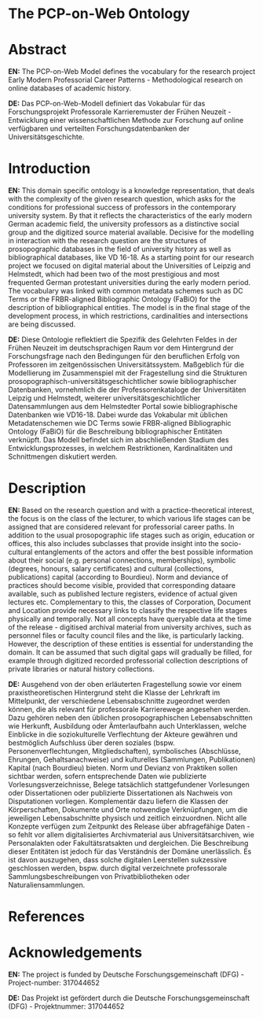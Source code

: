 # The PCP-on-Web Ontology

# Abstract
**EN:** 
The PCP-on-Web Model defines the vocabulary for the research project Early Modern Professorial Career Patterns - Methodological research on online databases of academic history.

**DE:**
Das PCP-on-Web-Modell definiert das Vokabular für das Forschungsprojekt Professorale Karrieremuster der Frühen Neuzeit - Entwicklung einer wissenschaftlichen Methode zur Forschung auf online verfügbaren und verteilten Forschungsdatenbanken der Universitätsgeschichte. 


# Introduction 
**EN:**
This domain specific ontology is a knowledge representation, that deals with the complexity of the given research question, which asks for the conditions for professional success of professors in the contemporary university system. By that it reflects the characteristics of the early modern German academic field, the university professors as a distinctive social group and the digitized source material available. Decisive for the modelling in interaction with the research question are the structures of prosopographic databases in the field of university history as well as bibliographical databases, like VD 16-18. As a starting point for our research project we focused on digital material about the Universities of Leipzig and Helmstedt, which had been two of the most prestigious and most frequented German protestant universities during the early modern period. The vocabulary was linked with common metadata schemes such as DC Terms or the FRBR-aligned Bibliographic Ontology (FaBiO) for the description of bibliographical entities. The model is in the final stage of the development process, in which restrictions, cardinalities and intersections are being discussed.

**DE:**
Diese Ontologie reflektiert die Spezifik des Gelehrten Feldes in der Frühen Neuzeit im deutschsprachigen Raum vor dem Hintergrund der Forschungsfrage nach den Bedingungen für den beruflichen Erfolg von Professoren im zeitgenössischen Universitätssystem. Maßgeblich für die Modellierung im Zusammenspiel mit der Fragestellung sind die Strukturen prosopographisch-universitätsgeschichtlicher sowie bibliographischer Datenbanken, vornehmlich die der Professorenkataloge der Universitäten Leipzig und Helmstedt, weiterer universitätsgeschichtlicher Datensammlungen aus dem Helmstedter Portal sowie bibliographische Datenbanken wie VD16-18. Dabei wurde das Vokabular mit üblichen Metadatenschemen wie DC Terms sowie FRBR-aligned Bibliographic Ontology (FaBiO) für die Beschreibung bibliographischer Entitäten verknüpft. Das Modell befindet sich im abschließenden Stadium des Entwicklungsprozesses, in welchem Restriktionen, Kardinalitäten und Schnittmengen diskutiert werden.

# Description
**EN:**
Based on the research question and with a practice-theoretical interest, the focus is on the class of the lecturer, to which various life stages can be assigned that are considered relevant for professorial career paths. In addition to the usual prosopographic life stages such as origin, education or offices, this also includes subclasses that provide insight into the socio-cultural entanglements of the actors and offer the best possible information about their social (e.g. personal connections, memberships), symbolic (degrees, honours, salary certificates) and cultural (collections, publications) capital (according to Bourdieu). Norm and deviance of practices should become visible, provided that corresponding dataare available, such as published lecture registers, evidence of actual given lectures etc. Complementary to this, the classes of Corporation, Document and Location provide necessary links to classify the respective life stages physically and temporally. Not all concepts have queryable data at the time of the release - digitised archival material from university archives, such as personnel files or faculty council files and the like, is particularly lacking. However, the description of these entities is essential for understanding the domain. It can be assumed that such digital gaps will gradually be filled, for example through digitized recorded professorial collection descriptions of private libraries or natural history collections.

**DE:**
Ausgehend von der oben erläuterten Fragestellung sowie vor einem praxistheoretischen Hintergrund steht die Klasse der Lehrkraft im Mittelpunkt, der verschiedene Lebensabschnitte zugeordnet werden können, die als relevant für professorale Karrierewege angesehen werden. Dazu gehören neben den üblichen prosopographischen Lebensabschnitten wie Herkunft, Ausbildung oder Ämterlaufbahn auch Unterklassen, welche Einblicke in die soziokulturelle Verflechtung der Akteure gewähren und bestmöglich Aufschluss über deren soziales (bspw. Personenverflechtungen, Mitgliedschaften), symbolisches (Abschlüsse, Ehrungen, Gehaltsanachweise) und kulturelles (Sammlungen, Publikationen) Kapital (nach Bourdieu) bieten. Norm und Devianz von Praktiken sollen sichtbar werden, sofern entsprechende Daten wie publizierte Vorlesungsverzeichnisse, Belege tatsächlich stattgefundener Vorlesungen oder Dissertationen oder publizierte Dissertationen als Nachweis von Disputationen vorliegen. Komplementär dazu liefern die Klassen der Körperschaften, Dokumente und Orte notwendige Verknüpfungen, um die jeweiligen Lebensabschnitte physisch und zeitlich einzuordnen. Nicht alle Konzepte verfügen zum Zeitpunkt des Release über abfragefähige Daten - so fehlt vor allem digitalisiertes Archivmaterial aus Universitätsarchiven, wie Personalakten oder Fakultätsratsakten und dergleichen. Die Beschreibung dieser Entitäten ist jedoch für das Verständnis der Domäne unerlässlich. Es ist davon auszugehen, dass solche digitalen Leerstellen sukzessive geschlossen werden, bspw. durch digital verzeichnete professorale Sammlungsbeschreibungen von Privatbibliotheken oder Naturaliensammlungen.

# References



# Acknowledgements 

**EN:**
The project is funded by Deutsche Forschungsgemeinschaft (DFG) - Project-number: 317044652

**DE:**
Das Projekt ist gefördert durch die Deutsche Forschungsgemeinschaft (DFG) - Projektnummer: 317044652

